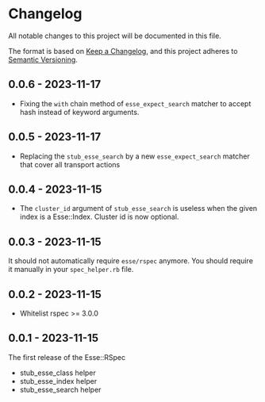 # Changelog

All notable changes to this project will be documented in this file.

The format is based on [Keep a Changelog](https://keepachangelog.com/en/1.0.0/), and this project adheres to [Semantic Versioning](https://semver.org/spec/v2.0.0.html).

## 0.0.6 - 2023-11-17
* Fixing the `with` chain method of `esse_expect_search` matcher to accept hash instead of keyword arguments.
## 0.0.5 - 2023-11-17
* Replacing the `stub_esse_search` by a new `esse_expect_search` matcher that cover all transport actions

## 0.0.4 - 2023-11-15
* The `cluster_id` argument of `stub_esse_search` is useless when the given index is a Esse::Index. Cluster id is now optional.

## 0.0.3 - 2023-11-15
It should not automatically require `esse/rspec` anymore. You should require it manually in your `spec_helper.rb` file.

## 0.0.2 - 2023-11-15
* Whitelist rspec >= 3.0.0

## 0.0.1 - 2023-11-15
The first release of the Esse::RSpec
* stub_esse_class helper
* stub_esse_index helper
* stub_esse_search helper
